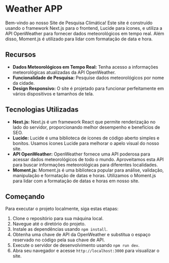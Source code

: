 # Weather APP

Bem-vindo ao nosso Site de Pesquisa Climática! Este site é construído usando o framework Next.js para o frontend, Lucide para ícones, e utiliza a API OpenWeather para fornecer dados meteorológicos em tempo real. Além disso, Moment.js é utilizado para lidar com formatação de data e hora.

## Recursos

- **Dados Meteorológicos em Tempo Real:** Tenha acesso a informações meteorológicas atualizadas da API OpenWeather.
- **Funcionalidade de Pesquisa:** Pesquise dados meteorológicos por nome da cidade.
- **Design Responsivo:** O site é projetado para funcionar perfeitamente em vários dispositivos e tamanhos de tela.

## Tecnologias Utilizadas

- **Next.js:** Next.js é um framework React que permite renderização no lado do servidor, proporcionando melhor desempenho e benefícios de SEO.
- **Lucide:** Lucide é uma biblioteca de ícones de código aberto simples e bonitos. Usamos ícones Lucide para melhorar o apelo visual do nosso site.
- **API OpenWeather:** OpenWeather fornece uma API poderosa para acessar dados meteorológicos de todo o mundo. Aproveitamos esta API para buscar informações meteorológicas para diferentes localidades.
- **Moment.js:** Moment.js é uma biblioteca popular para análise, validação, manipulação e formatação de datas e horas. Utilizamos o Moment.js para lidar com a formatação de datas e horas em nosso site.

## Começando

Para executar o projeto localmente, siga estas etapas:

1. Clone o repositório para sua máquina local.
2. Navegue até o diretório do projeto.
3. Instale as dependências usando `npm install`.
4. Obtenha uma chave de API da OpenWeather e substitua o espaço reservado no código pela sua chave de API.
5. Execute o servidor de desenvolvimento usando `npm run dev`.
6. Abra seu navegador e acesse `http://localhost:3000` para visualizar o site.
